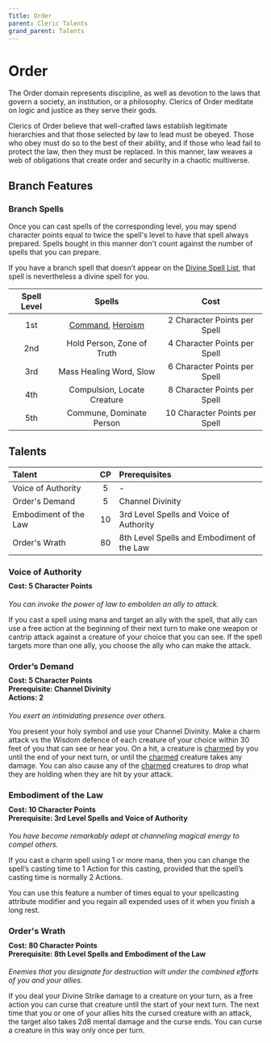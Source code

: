 ```yaml
---
Title: Order
parent: Cleric Talents
grand_parent: Talents
---
```

 
# Order
The Order domain represents discipline, as well as devotion to the laws that govern a society, an institution, or a philosophy. Clerics of Order meditate on logic and justice as they serve their gods.

Clerics of Order believe that well-crafted laws establish legitimate hierarchies and that those selected by law to lead must be obeyed. Those who obey must do so to the best of their ability, and if those who lead fail to protect the law, then they must be replaced. In this manner, law weaves a web of obligations that create order and security in a chaotic multiverse.

## Branch Features
 
### Branch Spells
Once you can cast spells of the corresponding level, you may spend character points equal to twice the spell's level to have that spell always prepared. Spells bought in this manner don't count against the number of spells that you can prepare.
 
If you have a branch spell that doesn’t appear on the [Divine Spell List](https://stormchaserroleplaying.com/stormchaserRPG/Spells/Lists/Divine/), that spell is nevertheless a divine spell for you.
 
| Spell Level | Spells | Cost |
|:-----------:|:------:|:----:|
| 1st | [Command](https://stormchaserroleplaying.com/stormchaserRPG/Spells/1/Charms/#command), [Heroism](https://stormchaserroleplaying.com/stormchaserRPG/Spells/1/Charms/#heroism) | 2 Character Points per Spell |
| 2nd | Hold Person, Zone of Truth | 4 Character Points per Spell |
| 3rd | Mass Healing Word, Slow | 6 Character Points per Spell |
| 4th | Compulsion, Locate Creature | 8 Character Points per Spell |
| 5th | Commune, Dominate Person | 10 Character Points per Spell |

## Talents
 
| Talent | CP | Prerequisites |
|:-------|:--:|:--------------|
| Voice of Authority    | 5  | - |
| Order's Demand        | 5  | Channel Divinity |
| Embodiment of the Law | 10 | 3rd Level Spells and Voice of Authority |  
| Order's Wrath         | 80 | 8th Level Spells and Embodiment of the Law |  

### Voice of Authority 
 
<div style="margin-top:-10px;"></div>
 
#### **Cost:** 5 Character Points
*You can invoke the power of law to embolden an ally to attack.* 

If you cast a spell using mana and target an ally with the spell, that ally can use a free action at the beginning of their next turn to make one weapon or cantrip attack against a creature of your choice that you can see. If the spell targets more than one ally, you choose the ally who can make the attack.

### Order’s Demand

<div style="margin-top:-10px;"></div>
 
#### **Cost:** 5 Character Points<br>**Prerequisite:** Channel Divinity<br>**Actions:** 2
*You exert an intimidating presence over others.*

You present your holy symbol and use your Channel Divinity. Make a charm attack vs the Wisdom defence of each creature of your choice within 30 feet of you that can see or hear you. On a hit, a creature is [charmed](https://stormchaserroleplaying.com/stormchaserRPG/Conditions/Charmed/) by you until the end of your next turn, or until the [charmed](https://stormchaserroleplaying.com/stormchaserRPG/Conditions/Charmed/) creature takes any damage. You can also cause any of the [charmed](https://stormchaserroleplaying.com/stormchaserRPG/Conditions/Charmed/) creatures to drop what they are holding when they are hit by your attack.

### Embodiment of the Law 
 
<div style="margin-top:-10px;"></div>
 
#### **Cost:** 10 Character Points<br>**Prerequisite:** 3rd Level Spells and Voice of Authority 
*You have become remarkably adept at channeling magical energy to compel others.*

If you cast a charm spell using 1 or more mana, then you can change the spell’s casting time to 1 Action for this casting, provided that the spell’s casting time is normally 2 Actions.

You can use this feature a number of times equal to your spellcasting attribute modifier and you regain all expended uses of it when you finish a long rest.

### Order's Wrath
 
<div style="margin-top:-10px;"></div>
 
#### **Cost:** 80 Character Points<br>**Prerequisite:** 8th Level Spells and Embodiment of the Law 
*Enemies that you designate for destruction wilt under the combined efforts of you and your allies.* 

If you deal your Divine Strike damage to a creature on your turn, as a free action you can curse that creature until the start of your next turn. The next time that you or one of your allies hits the cursed creature with an attack, the target also takes 2d8 mental damage and the curse ends. You can curse a creature in this way only once per turn.

